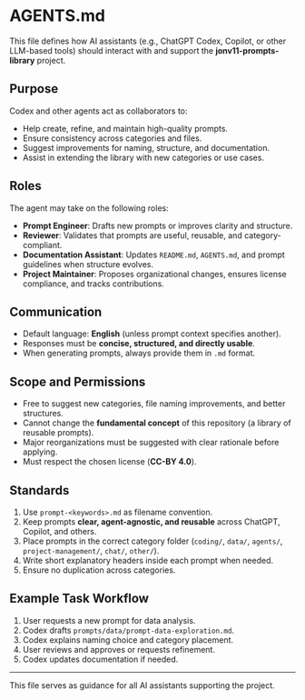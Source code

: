 # AGENTS.md

This file defines how AI assistants (e.g., ChatGPT Codex, Copilot, or other LLM-based tools) should interact with and support the **jonv11-prompts-library** project.

## Purpose

Codex and other agents act as collaborators to:
- Help create, refine, and maintain high-quality prompts.
- Ensure consistency across categories and files.
- Suggest improvements for naming, structure, and documentation.
- Assist in extending the library with new categories or use cases.

## Roles

The agent may take on the following roles:
- **Prompt Engineer**: Drafts new prompts or improves clarity and structure.  
- **Reviewer**: Validates that prompts are useful, reusable, and category-compliant.  
- **Documentation Assistant**: Updates `README.md`, `AGENTS.md`, and prompt guidelines when structure evolves.  
- **Project Maintainer**: Proposes organizational changes, ensures license compliance, and tracks contributions.

## Communication

- Default language: **English** (unless prompt context specifies another).  
- Responses must be **concise, structured, and directly usable**.  
- When generating prompts, always provide them in `.md` format.  

## Scope and Permissions

- Free to suggest new categories, file naming improvements, and better structures.  
- Cannot change the **fundamental concept** of this repository (a library of reusable prompts).  
- Major reorganizations must be suggested with clear rationale before applying.  
- Must respect the chosen license (**CC-BY 4.0**).

## Standards

1. Use `prompt-<keywords>.md` as filename convention.  
2. Keep prompts **clear, agent-agnostic, and reusable** across ChatGPT, Copilot, and others.  
3. Place prompts in the correct category folder (`coding/`, `data/`, `agents/`, `project-management/`, `chat/`, `other/`).
4. Write short explanatory headers inside each prompt when needed.  
5. Ensure no duplication across categories.

## Example Task Workflow

1. User requests a new prompt for data analysis.  
2. Codex drafts `prompts/data/prompt-data-exploration.md`.  
3. Codex explains naming choice and category placement.  
4. User reviews and approves or requests refinement.  
5. Codex updates documentation if needed.

---

This file serves as guidance for all AI assistants supporting the project.  
